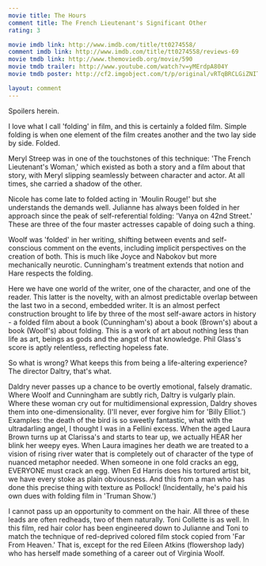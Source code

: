 ```yaml
---
movie title: The Hours
comment title: The French Lieutenant's Significant Other
rating: 3

movie imdb link: http://www.imdb.com/title/tt0274558/
comment imdb link: http://www.imdb.com/title/tt0274558/reviews-69
movie tmdb link: http://www.themoviedb.org/movie/590
movie tmdb trailer: http://www.youtube.com/watch?v=yMErdpA804Y
movie tmdb poster: http://cf2.imgobject.com/t/p/original/vRTqBRCLGiZNITXfdhGZd3tZ7Qh.jpg

layout: comment
---
```


Spoilers herein.

I love what I call 'folding' in film, and this is certainly a folded film. Simple folding is when one element of the film creates another and the two lay side by side. Folded.

Meryl Streep was in one of the touchstones of this technique: 'The French Lieutenant's Woman,' which existed as both a story and a film about that story, with Meryl slipping seamlessly between character and actor. At all times, she carried a shadow of the other.

Nicole has come late to folded acting in 'Moulin Rouge!' but she understands the demands well. Julianne has always been folded in her approach since the peak of self-referential folding: 'Vanya on 42nd Street.' These are three of the four master actresses capable of doing such a thing.

Woolf was 'folded' in her writing, shifting between events and self-conscious comment on the events, including implicit perspectives on the creation of both. This is much like Joyce and Nabokov but more mechanically neurotic. Cunningham's treatment extends that notion and Hare respects the folding.

Here we have one world of the writer, one of the character, and one of the reader. This latter is the novelty, with an almost predictable overlap between the last two in a second, embedded writer. It is an almost perfect construction brought to life by three of the most self-aware actors in history - a folded film about a book (Cunningham's) about a book (Brown's) about a book (Woolf's) about folding. This is a work of art about nothing less than life as art, beings as gods and the angst of that knowledge. Phil Glass's score is aptly relentless, reflecting hopeless fate.

So what is wrong? What keeps this from being a life-altering experience? The director Daltry, that's what.

Daldry never passes up a chance to be overtly emotional, falsely dramatic. Where Woolf and Cunningham are subtly rich, Daltry is vulgarly plain. Where these woman cry out for multidimensional expression, Daldry shoves them into one-dimensionality. (I'll never, ever forgive him for 'Billy Elliot.') Examples: the death of the bird is so sweetly fantastic, what with the ultradarling angel, I thought I was in a Fellini excess. When the aged Laura Brown turns up at Clarissa's and starts to tear up, we actually HEAR her blink her weepy eyes. When Laura imagines her death we are treated to a vision of rising river water that is completely out of character of the type of nuanced metaphor needed. When someone in one fold cracks an egg, EVERYONE must crack an egg. When Ed Harris does his tortured artist bit, we have every stoke as plain obviousness. And this from a man who has done this precise thing with texture as Pollock! (Incidentally, he's paid his own dues with folding film in 'Truman Show.')

I cannot pass up an opportunity to comment on the hair. All three of these leads are often redheads, two of them naturally. Toni Collette is as well. In this film, red hair color has been engineered down to Julianne and Toni to match the technique of red-deprived colored film stock copied from 'Far From Heaven.' That is, except for the red Eileen Atkins (flowershop lady) who has herself made something of a career out of Virginia Woolf.